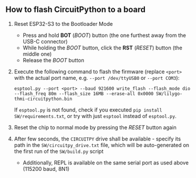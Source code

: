 
## How to flash CircuitPython to a board

1. Reset ESP32-S3 to the Bootloader Mode
   * Press and hold **BOT** (*BOOT*) button (the one furthest away from the USB-C connector)
   * While holding the *BOOT* button, click the **RST** (*RESET*) button (the middle one)
   * Release the *BOOT* button

2. Execute the following command to flash the firmware (replace `<port>` with the actual port name, e.g. `--port /dev/ttyUSB0` or `--port COM3`):
   ```shell
   esptool.py --port <port> --baud 921600 write_flash --flash_mode dio --flash_freq 80m --flash_size 16MB --erase-all 0x0000 SW/lilygo-thmi-circuitpython.bin
   ```
   If `esptool.py` is not found, check if you executed `pip install SW/requirements.txt`, or try with just `esptool` instead of `esptool.py`.

3. Reset the chip to normal mode by pressing the *RESET* button again

4. After few seconds, the `CIRCUITPY` drive shall be available - specify its path in the `SW/circuitpy_drive.txt` file, which will be auto-generated on the first run of the `SW/build.py` script
   * Additionally, REPL is available on the same serial port as used above (115200 baud, 8N1)
